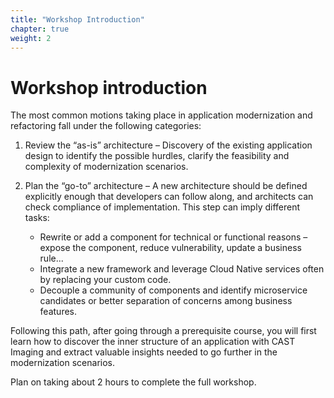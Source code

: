 ```yaml
---
title: "Workshop Introduction" 
chapter: true 
weight: 2 
---
```


# Workshop introduction

The most common motions taking place in application modernization and refactoring fall under the following categories:

1. Review the “as-is” architecture – Discovery of the existing application design to identify the possible hurdles, clarify the feasibility and complexity of modernization scenarios. 
2. Plan the “go-to” architecture – A new architecture should be defined explicitly enough that developers can follow along, and architects can check compliance of implementation. This step can imply different tasks:
	
	- Rewrite or add a component for technical or functional reasons – expose the component, reduce vulnerability, update a business rule...
	- Integrate a new framework and leverage Cloud Native services often by replacing your custom code.
	- Decouple a community of components and identify microservice candidates or better separation of concerns among business features.

Following this path, after going through a prerequisite course, you will first learn how to discover the inner structure of an application with CAST Imaging and extract valuable insights needed to go further in the modernization scenarios.

Plan on taking about 2 hours to complete the full workshop.